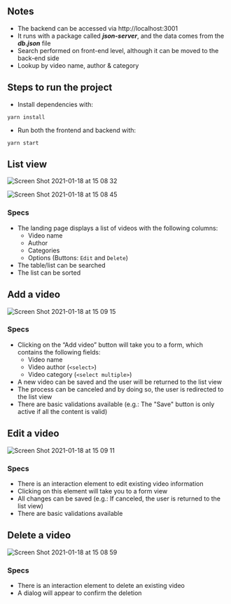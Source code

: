 ## Notes

- The backend can be accessed via http://localhost:3001
- It runs with a package called **_json-server_**, and the data comes from the **_db.json_** file
- Search performed on front-end level, although it can be moved to the back-end side
- Lookup by video name, author & category

## Steps to run the project

- Install dependencies with:

`yarn install`

- Run both the frontend and backend with:

`yarn start`

## List view

![Screen Shot 2021-01-18 at 15 08 32](https://user-images.githubusercontent.com/3536796/104913942-a564b200-598e-11eb-984c-8c409485be7c.png)

![Screen Shot 2021-01-18 at 15 08 45](https://user-images.githubusercontent.com/3536796/104913989-bc0b0900-598e-11eb-89d0-b1d75776e4be.png)

### Specs

- The landing page displays a list of videos with the following columns:
  - Video name
  - Author
  - Categories
  - Options (Buttons: `Edit` and `Delete`)
- The table/list can be searched
- The list can be sorted

## Add a video

![Screen Shot 2021-01-18 at 15 09 15](https://user-images.githubusercontent.com/3536796/104914069-dc3ac800-598e-11eb-84f9-06e7130a95bd.png)

### Specs

- Clicking on the “Add video” button will take you to a form, which contains the following fields:
  - Video name
  - Video author (`<select>`)
  - Video category (`<select multiple>`)
- A new video can be saved and the user will be returned to the list view
- The process can be canceled and by doing so, the user is redirected to the list view
- There are basic validations available (e.g.: The "Save" button is only active if all the content is valid)

## Edit a video

![Screen Shot 2021-01-18 at 15 09 11](https://user-images.githubusercontent.com/3536796/104914042-d218c980-598e-11eb-9f33-a0b53329e7a6.png)

### Specs

- There is an interaction element to edit existing video information
- Clicking on this element will take you to a form view
- All changes can be saved (e.g.: If canceled, the user is returned to the list view)
- There are basic validations available

## Delete a video

![Screen Shot 2021-01-18 at 15 08 59](https://user-images.githubusercontent.com/3536796/104914008-c62d0780-598e-11eb-8a99-aa02721eaf0d.png)

### Specs

- There is an interaction element to delete an existing video
- A dialog will appear to confirm the deletion
